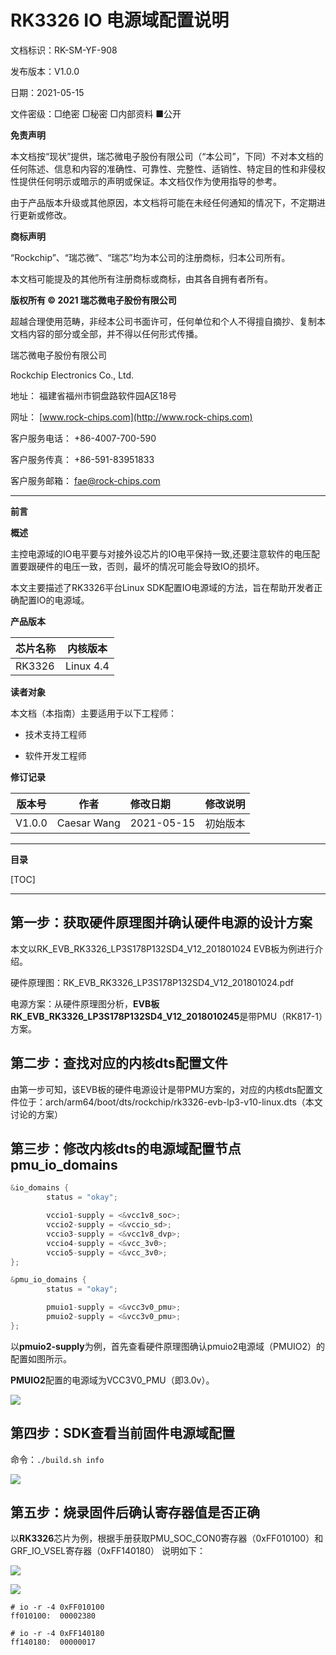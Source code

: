 # RK3326 IO 电源域配置说明

文档标识：RK-SM-YF-908

发布版本：V1.0.0

日期：2021-05-15

文件密级：□绝密   □秘密   □内部资料   ■公开

**免责声明**

本文档按“现状”提供，瑞芯微电子股份有限公司（“本公司”，下同）不对本文档的任何陈述、信息和内容的准确性、可靠性、完整性、适销性、特定目的性和非侵权性提供任何明示或暗示的声明或保证。本文档仅作为使用指导的参考。

由于产品版本升级或其他原因，本文档将可能在未经任何通知的情况下，不定期进行更新或修改。

**商标声明**

“Rockchip”、“瑞芯微”、“瑞芯”均为本公司的注册商标，归本公司所有。

本文档可能提及的其他所有注册商标或商标，由其各自拥有者所有。

**版权所有 © 2021 瑞芯微电子股份有限公司**

超越合理使用范畴，非经本公司书面许可，任何单位和个人不得擅自摘抄、复制本文档内容的部分或全部，并不得以任何形式传播。

瑞芯微电子股份有限公司

Rockchip Electronics Co., Ltd.

地址：     福建省福州市铜盘路软件园A区18号

网址：     [www.rock-chips.com](http://www.rock-chips.com)

客户服务电话： +86-4007-700-590

客户服务传真： +86-591-83951833

客户服务邮箱： [fae@rock-chips.com](mailto:fae@rock-chips.com)

---

**前言**

**概述**

主控电源域的IO电平要与对接外设芯片的IO电平保持一致,还要注意软件的电压配置要跟硬件的电压一致，否则，最坏的情况可能会导致IO的损坏。

本文主要描述了RK3326平台Linux SDK配置IO电源域的方法，旨在帮助开发者正确配置IO的电源域。

**产品版本**

| **芯片名称** | **内核版本** |
| ------------ | ------------ |
| RK3326 | Linux 4.4 |

**读者对象**

本文档（本指南）主要适用于以下工程师：

- 技术支持工程师

- 软件开发工程师

**修订记录**

| **版本号** | **作者** | **修改日期** | **修改说明** |
| ---------- | --------| :--------- | ------------ |
| V1.0.0 | Caesar Wang | 2021-05-15 | 初始版本     |

---

**目录**

[TOC]

---

## 第一步：获取硬件原理图并确认硬件电源的设计方案

本文以RK_EVB_RK3326_LP3S178P132SD4_V12_201801024 EVB板为例进行介绍。

硬件原理图：RK_EVB_RK3326_LP3S178P132SD4_V12_201801024.pdf

电源方案：从硬件原理图分析，**EVB板RK_EVB_RK3326_LP3S178P132SD4_V12_2018010245**是带PMU（RK817-1）方案。

## 第二步：查找对应的内核dts配置文件

由第一步可知，该EVB板的硬件电源设计是带PMU方案的，对应的内核dts配置文件位于：arch/arm64/boot/dts/rockchip/rk3326-evb-lp3-v10-linux.dts（本文讨论的方案）

## 第三步：修改内核dts的电源域配置节点pmu_io_domains

```c
&io_domains {
        status = "okay";

        vccio1-supply = <&vcc1v8_soc>;
        vccio2-supply = <&vccio_sd>;
        vccio3-supply = <&vcc1v8_dvp>;
        vccio4-supply = <&vcc_3v0>;
        vccio5-supply = <&vcc_3v0>;
};

&pmu_io_domains {
        status = "okay";

        pmuio1-supply = <&vcc3v0_pmu>;
        pmuio2-supply = <&vcc3v0_pmu>;
};
```

以**pmuio2-supply**为例，首先查看硬件原理图确认pmuio2电源域（PMUIO2）的配置如图所示。

**PMUIO2**配置的电源域为VCC3V0_PMU（即3.0v）。

![](resources/PMUIO2_VDD_01.png)

## 第四步：SDK查看当前固件电源域配置

命令：`./build.sh info`

![](resources/SDK_BUILD_INFO.png)

## 第五步：烧录固件后确认寄存器值是否正确

以**RK3326**芯片为例，根据手册获取PMU_SOC_CON0寄存器（0xFF010100）和 GRF_IO_VSEL寄存器（0xFF140180） 说明如下：

![](resources/PMUGRF_SOC_CON0_RK3326.png)

![](resources/GRF_IO_VSEL_RK3326.png)

```shell
# io -r -4 0xFF010100
ff010100:  00002380

# io -r -4 0xFF140180
ff140180:  00000017
```
